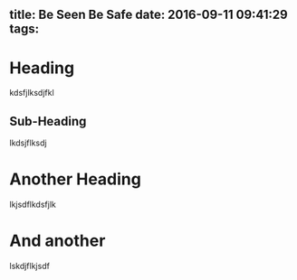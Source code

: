 title: Be Seen Be Safe
date: 2016-09-11 09:41:29
tags:
---


<!-- toc -->
# Heading
kdsfjlksdjfkl
## Sub-Heading
lkdsjflksdj
# Another Heading
lkjsdflkdsfjlk
# And another
lskdjflkjsdf
